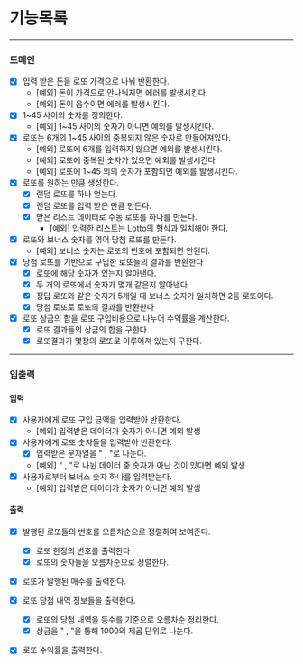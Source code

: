 # 기능목록

---

### 도메인

- [x] 입력 받은 돈을 로또 가격으로 나눠 반환한다.
    - [예외] 돈이 가격으로 안나눠지면 에러를 발생시킨다.
    - [예외] 돈이 음수이면 에러를 발생시킨다.
- [x] 1~45 사이의 숫자를 정의한다.
    - [예외] 1~45 사이의 숫자가 아니면 예외를 발생시킨다.
- [x] 로또는 6개의 1~45 사이의 중복되지 않은 숫자로 만들어져있다.
    - [예외] 로또에 6개를 입력하지 않으면 예외를 발생시킨다.
    - [예외] 로또에 중복된 숫자가 있으면 예외를 발생시킨다
    - [예외] 로또에 1~45 외의 숫자가 포함되면 예외를 발생시킨다.
- [x] 로또를 원하는 만큼 생성한다. 
  - [x] 랜덤 로또를 하나 얻는다.
  - [x] 랜덤 로또를 입력 받은 만큼 만든다.
  - [x] 받은 리스트 데이터로 수동 로또를 하나를 만든다.
    - [예외] 입력한 리스트는 Lotto의 형식과 일치해야 한다.
- [x] 로또와 보너스 숫자를 엮어 당첨 로또를 만든다.
  - [예외] 보너스 숫자는 로또의 번호에 포함되면 안된다.
- [x] 당첨 로또를 기반으로 구입한 로또들의 결과를 반환한다
  - [x] 로또에 해당 숫자가 있는지 알아낸다.
  - [x] 두 개의 로또에서 숫자가 몇개 같은지 알아낸다.
  - [x] 정답 로또와 같은 숫자가 5개일 때 보너스 숫자가 일치하면 2등 로또이다.
  - [x] 당첨 로또로 로또의 결과를 반환한다
- [x] 로또 상금의 합을 로또 구입비용으로 나누어 수익률을 계산한다.
  - [x] 로또 결과들의 상금의 합을 구한다.
  - [x] 로또결과가 몇장의 로또로 이루어져 있는지 구한다.

---

### 입출력

#### 입력
- [x] 사용자에게 로또 구입 금액을 입력받아 반환한다.
  - [예외] 입력받은 데이터가 숫자가 아니면 예외 발생
- [x] 사용자에게 로또 숫자들을 입력받아 반환한다.
  - [x] 입력받은 문자열을 " , "로 나눈다.
  - [예외] " , "로 나뉜 데이터 중 숫자가 아닌 것이 있다면 예외 발생
- [x] 사용자로부터 보너스 숫자 하나를 입력받는다.
  - [예외] 입력받은 데이터가 숫자가 아니면 예외 발생 

#### 출력
- [x] 발행된 로또들의 번호를 오름차순으로 정렬하여 보여준다.
  - [x] 로또 한장의 번호를 출력한다
  - [x] 로또의 숫자들을 오름차순으로 정렬한다.
- [x] 로또가 발행된 매수를 출력한다.
- [x] 로또 당첨 내역 정보들을 출력한다.
  - [x] 로또의 당첨 내역을 등수를 기준으로 오름차순 정리한다.
  - [x] 상금을 " , "을 통해 1000의 제곱 단위로 나눈다.
- [x] 로또 수익률을 출력한다.

